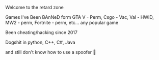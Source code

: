 Welcome to the retard zone 

Games I've Been BAnNeD form
GTA V - Perm,
Csgo - Vac,
Val - HWID,
MW2 - perm,
Fortnite - perm,
etc... any popular game

Been cheating/hacking since 2017

Dogshit in python, C++, C#, Java

and still don't know how to use a spoofer 	:woozy_face:
